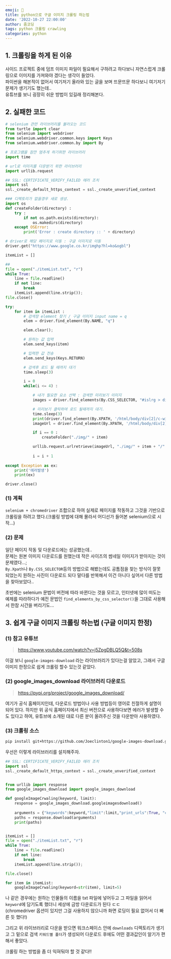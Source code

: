 ```yaml
---
emoji: 🧢
title: python으로 구글 이미지 크롤링 하는법
date: '2022-10-27 22:00:00'
author: 줌코딩
tags: python 크롤링 crawling
categories: python
---
```


## 1. 크롤링을 하게 된 이유
사이드 프로젝트 중에 덤프 이미지 파일이 필요해서 구하려고 하다보니 자연스럽게 크롤링으로 이미지를 가져와야 겠다는 생각이 들었다.  
파이썬을 해본적이 없어서 여기저기 올라와 있는 글을 보며 뜨문뜨문 하다보니 여기저기 문제가 생기기도 했는데..  
유튜브를 보니 굉장히 쉬운 방법이 있길래 정리해본다.


## 2. 실패한 코드
```python
# selenium 관련 라이브러리를 불러오는 코드
from turtle import clear
from selenium import webdriver
from selenium.webdriver.common.keys import Keys
from selenium.webdriver.common.by import By

# 프로그램을 잠깐 멈추게 하기위한 라이브러리
import time

# url로 이미지를 다운받기 위한 라이브러리
import urllib.request

## SSL: CERTIFICATE_VERIFY_FAILED 에러 조치
import ssl
ssl._create_default_https_context = ssl._create_unverified_context

### 디렉토리가 없을경우 새로 생성.
import os
def createFolder(directory) :
    try :
        if not os.path.exists(directory):
            os.makedirs(directory)
    except OSError:
        print('Error : create directory :: ' + directory)

# driver로 해당 페이지로 이동 : 구글 이미지로 이동
driver.get("https://www.google.co.kr/imghp?hl=ko&ogbl")

itemList = []

## 
file = open("./itemList.txt", "r")
while True:
    line = file.readline()
    if not line:
        break
    itemList.append(line.strip());
file.close()

try:
    for item in itemList :
        # 검색창 element 찾기 / 구글 이미지 input name = q
        elem = driver.find_element(By.NAME, "q")

        elem.clear();

        # 원하는 값 입력
        elem.send_keys(item)

        # 입력한 값 전송
        elem.send_keys(Keys.RETURN)

        # 검색후 로드 될 때까지 대기
        time.sleep(3)

        i = 0
        while(i <= 4) :

            # 내가 필요한 요소 선택 : 검색한 미리보기 이미지
            images = driver.find_elements(By.CSS_SELECTOR, "#islrg > div > div > a > div > img")[i].click();

            # 미리보기 클릭하여 로드 될때까지 대기.
            time.sleep(3)
            print(driver.find_element(By.XPATH, '/html/body/div[2]/c-wiz/div[3]/div[2]/div[3]/div/div/div[3]/div[2]/c-wiz/div[1]/div[1]/div/div[2]/a/img'))
            imageUrl = driver.find_element(By.XPATH, '/html/body/div[2]/c-wiz/div[3]/div[2]/div[3]/div/div/div[3]/div[2]/c-wiz/div[1]/div[1]/div/div[2]/a/img').get_attribute("src") # 크게 뜬 이미지 선택하여 "src" 속성을 받아옴

            if i == 0 :
                createFolder("./img/" + item)

            urllib.request.urlretrieve(imageUrl, "./img/" + item + "/" + str(i) +".jpg")
            
            i = i + 1
            
except Exception as ex:
    print('에러발생')
    print(ex)

driver.close()
```

### (1) 계획
`selenium + chromedriver` 조합으로 하여 실제로 페이지를 작동하고 그것을 기반으로 크롤링을 하려고 했다.(크롤링 방법에 대해 몰라서 어디선가 들어본 selenium으로 시작...)  

### (2) 문제
일단 페이지 작동 및 다운로드에는 성공했는데..  
문제는 원본 이미지 다운로드를 원했는데 작은 사이즈의 썸네일 이미지가 받아지는 것이 문제였다...;  
`By.Xpath`나 `By.CSS_SELECTOR`등의 방법으로 해봤는데도 공톰점을 찾는 방식이 잘못 되었는지 원하는 사진이 다운로드 되다 말다를 반복해서 이건 아니다 싶어서 다른 방법을 찾아보았다..

초반에는 selenium 문법이 버전에 따라 바뀐다는 것을 모르고, 인터넷에 많이 떠도는 예제를 따라하다가 예전 문법인 `find_elements_by_css_selector()`을 그대로 사용해서 한참 시간을 버리기도...

## 3. 쉽게 구글 이미지 크롤링 하는법 (구글 이미지 한정)
### (1) 참고 유튜브
> https://www.youtube.com/watch?v=j5ZpgDBLQ5Q&t=508s

이걸 보니 `google-images-download` 라는 라이브러리가 있다는걸 알았고, 그래서 구글 이미지 한정으로 쉽게 크롤링 할수 있는것 같았다.

### (2) google_images_download 라이브러리 다운로드
> https://pypi.org/project/google_images_download/

여기가 공식 홈페이지인데, 다운로드 방법이나 사용 방법등이 영어로 친절하게 설명이 되어 있다.
하지만 위 공식 홈페이지에서 최신 버전으로 사용하다보면 에러가 발생할 수도 있다고 하여, 유튜브에 소개된 대로 다른 분이 올려주신 것을 다운받아 사용하였다.

### (3) 크롤링 소스

```bash
pip install git+https://github.com/Joeclinton1/google-images-download.git
```
우선은 이렇게 라이브러리를 설치해주자.


```python
## SSL: CERTIFICATE_VERIFY_FAILED 에러 조치
import ssl
ssl._create_default_https_context = ssl._create_unverified_context


from urllib import response
from google_images_download import google_images_download

def googleImageCrwaling(keyword, limit):
    response = google_images_download.googleimagesdownload()
    
    arguments = {"keywords":keyword,"limit":limit,"print_urls":True, "chromedriver" : "./chromedriver", "format" : "jpg"}
    paths = response.download(arguments)
    print(paths)


itemList = []
file = open("./itemList.txt", "r")
while True:
    line = file.readline()
    if not line:
        break
    itemList.append(line.strip());

file.close()

for item in itemList:
    googleImageCrwaling(keyword=str(item), limit=5)

```

나 같은 경우에는 원하는 인물들의 이름을 txt 파일에 넣어두고 그 파일을 읽어서 `keyword`에 담기도록 했더니 세상에 금방 다운로드가 된다 ㄷㄷ  
(chromedriver 옵션이 있지만 그걸 사용하지 않으니까 화면 로딩이 필요 없어서 더 빠른 듯 했다!)  

그리고 위 라이브러리로 다운을 받으면 워크스페이스 안에 `downloads` 디렉토리가 생기고 그 밑으로 검색 `키워드별 폴더`가 생성되어 다운로드 후에도 어떤 결과값인이 알기가 편해서 좋았다.

크롤링 하는 방법을 좀 더 익혀둬야 할 것 같다!!
